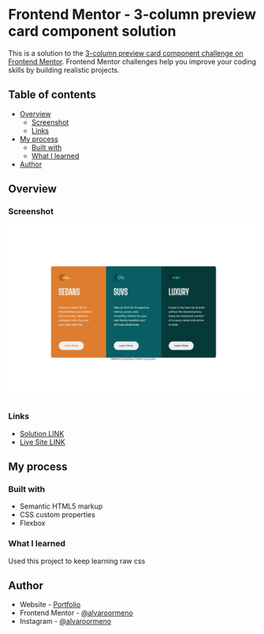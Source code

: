 # Frontend Mentor - 3-column preview card component solution

This is a solution to the [3-column preview card component challenge on Frontend Mentor](https://www.frontendmentor.io/challenges/3column-preview-card-component-pH92eAR2-). Frontend Mentor challenges help you improve your coding skills by building realistic projects.

## Table of contents

- [Overview](#overview)
  - [Screenshot](#screenshot)
  - [Links](#links)
- [My process](#my-process)
  - [Built with](#built-with)
  - [What I learned](#what-i-learned)
- [Author](#author)

## Overview

### Screenshot

![](images/screenshot.png)

### Links

- [Solution LINK](https://www.frontendmentor.io/solutions/3-columns-preview-card-component-html-and-css-APa1irRzsK)
- [Live Site LINK](https://alvaro-frontend-mentor-projects.github.io/3-column-preview-card-component/)

## My process

### Built with

- Semantic HTML5 markup
- CSS custom properties
- Flexbox

### What I learned

Used this project to keep learning raw css

## Author

- Website - [Portfolio](https://alvaroormeno.github.io/alvaro-portfolio-v1/)
- Frontend Mentor - [@alvaroormeno](https://www.frontendmentor.io/profile/alvaroormeno)
- Instagram - [@alvaroormeno](https://www.instagram.com/alvaroormeno/)
